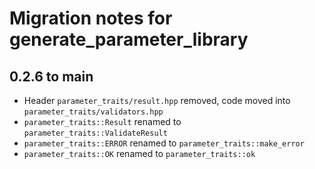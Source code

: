 # Migration notes for generate_parameter_library

0.2.6 to main
-------------
* Header `parameter_traits/result.hpp` removed, code moved into `parameter_traits/validators.hpp`
* `parameter_traits::Result` renamed to `parameter_traits::ValidateResult`
* `parameter_traits::ERROR` renamed to `parameter_traits::make_error`
* `parameter_traits::OK` renamed to `parameter_traits::ok`
